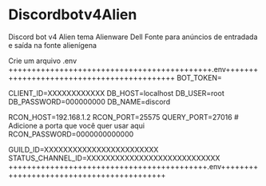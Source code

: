 # Discordbotv4Alien
Discord bot v4 Alien tema Alienware Dell Fonte para anúncios de entradada e saída  na fonte alienígena  

Crie um arquivo .env 
++++++++++++++++++++++++++++++++++++++++++++.env+++++++++++++++++++++++++++++++++++++++++++
BOT_TOKEN=

CLIENT_ID=XXXXXXXXXXXX
DB_HOST=localhost
DB_USER=root
DB_PASSWORD=000000000
DB_NAME=discord

RCON_HOST=192.168.1.2
RCON_PORT=25575
QUERY_PORT=27016  # Adicione a porta que você quer usar aqui
RCON_PASSWORD=0000000000000

GUILD_ID=XXXXXXXXXXXXXXXXXXXXXXXX
STATUS_CHANNEL_ID=XXXXXXXXXXXXXXXXXXXXXXXXXXXX
+++++++++++++++++++++++++++++++++++++++++++.env++++++++++++++++++++++++++++++++++++++++++

